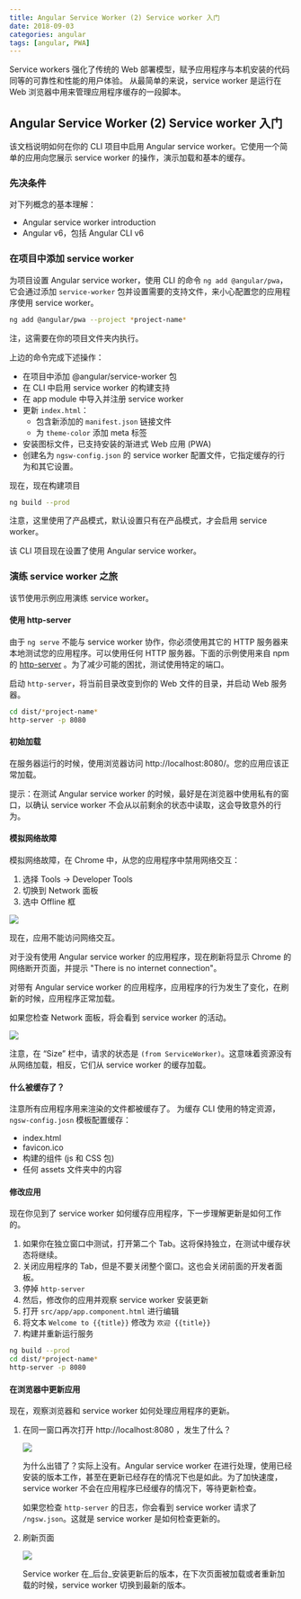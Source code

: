 ```yaml
---
title: Angular Service Worker (2) Service worker 入门 
date: 2018-09-03
categories: angular
tags: [angular, PWA]
---
```

Service workers 强化了传统的 Web 部署模型，赋予应用程序与本机安装的代码同等的可靠性和性能的用户体验。
从最简单的来说，service worker 是运行在 Web 浏览器中用来管理应用程序缓存的一段脚本。
<!-- more -->

## Angular Service Worker (2) Service worker 入门 

该文档说明如何在你的 CLI 项目中启用 Angular service worker。它使用一个简单的应用向您展示 service worker 的操作，演示加载和基本的缓存。

### 先决条件

对下列概念的基本理解：

* Angular service worker introduction
* Angular v6，包括 Angular CLI v6

### 在项目中添加 service worker

为项目设置 Angular service worker，使用 CLI 的命令 `ng add @angular/pwa`，它会通过添加 `service-worker` 包并设置需要的支持文件，来小心配置您的应用程序使用 service worker。

```bash
ng add @angular/pwa --project *project-name*
```

注，这需要在你的项目文件夹内执行。

上边的命令完成下述操作：

* 在项目中添加 @angular/service-worker 包
* 在 CLI 中启用 service worker 的构建支持
* 在 app module 中导入并注册 service worker
* 更新 `index.html`：
  * 包含新添加的 `manifest.json` 链接文件
  * 为 `theme-color` 添加 meta 标签
* 安装图标文件，已支持安装的渐进式 Web 应用 (PWA)
* 创建名为 `ngsw-config.json` 的 service worker 配置文件，它指定缓存的行为和其它设置。

现在，现在构建项目

```bash
ng build --prod
```

注意，这里使用了产品模式，默认设置只有在产品模式，才会启用 service  worker。

该 CLI 项目现在设置了使用 Angular service worker。

### 演练 service worker 之旅

该节使用示例应用演练 service worker。

#### 使用 http-server

由于 `ng serve` 不能与 service worker 协作，你必须使用其它的 HTTP 服务器来本地测试您的应用程序。可以使用任何 HTTP 服务器。下面的示例使用来自 npm 的 [http-server](https://www.npmjs.com/package/http-server) 。为了减少可能的困扰，测试使用特定的端口。

启动 `http-server`，将当前目录改变到你的 Web 文件的目录，并启动 Web 服务器。

```bash
cd dist/*project-name*
http-server -p 8080
```

#### 初始加载

在服务器运行的时候，使用浏览器访问  http://localhost:8080/。您的应用应该正常加载。

提示：在测试 Angular service worker 的时候，最好是在浏览器中使用私有的窗口，以确认 service worker 不会从以前剩余的状态中读取，这会导致意外的行为。

#### 模拟网络故障

模拟网络故障，在 Chrome 中，从您的应用程序中禁用网络交互：

1. 选择 Tools -> Developer Tools
2. 切换到 Network 面板
3. 选中 Offline 框

![](https://angular.io/generated/images/guide/service-worker/offline-checkbox.png)

现在，应用不能访问网络交互。

对于没有使用 Angular service worker 的应用程序，现在刷新将显示 Chrome 的网络断开页面，并提示 "There is no internet connection"。

对带有 Angular service worker 的应用程序，应用程序的行为发生了变化，在刷新的时候，应用程序正常加载。

如果您检查 Network 面板，将会看到 service  worker 的活动。

![](https://angular.io/generated/images/guide/service-worker/sw-active.png)

注意，在 “Size” 栏中，请求的状态是 `(from ServiceWorker)`。这意味着资源没有从网络加载，相反，它们从 service worker 的缓存加载。

#### 什么被缓存了？

注意所有应用程序用来渲染的文件都被缓存了。 为缓存 CLI 使用的特定资源，`ngsw-config.josn` 模板配置缓存：

* index.html
* favicon.ico
* 构建的组件 (js 和 CSS 包)
* 任何 assets 文件夹中的内容

#### 修改应用

现在你见到了 service worker 如何缓存应用程序，下一步理解更新是如何工作的。

1. 如果你在独立窗口中测试，打开第二个 Tab。这将保持独立，在测试中缓存状态将继续。
2. 关闭应用程序的 Tab，但是不要关闭整个窗口。这也会关闭前面的开发者面板。
3. 停掉 `http-server`
4. 然后，修改你的应用并观察 service  worker 安装更新
5. 打开 `src/app/app.component.html` 进行编辑
6. 将文本 `Welcome to {{title}}` 修改为 `欢迎 {{title}}`
7. 构建并重新运行服务

```bash
ng build --prod
cd dist/*project-name*
http-server -p 8080
```

#### 在浏览器中更新应用

现在，观察浏览器和 service worker 如何处理应用程序的更新。

1. 在同一窗口再次打开 http://localhost:8080 ，发生了什么？

   ![](https://angular.io/generated/images/guide/service-worker/welcome-msg-en.png)

   为什么出错了？实际上没有。Angular service worker  在进行处理，使用已经安装的版本工作，甚至在更新已经存在的情况下也是如此。为了加快速度，service worker 不会在应用程序已经缓存的情况下，等待更新检查。

   如果您检查 `http-server` 的日志，你会看到 service worker 请求了 `/ngsw.json`。这就是 service worker 是如何检查更新的。

2. 刷新页面

   ![](https://angular.io/generated/images/guide/service-worker/welcome-msg-fr.png)

   Service worker 在_后台_安装更新后的版本，在下次页面被加载或者重新加载的时候，service worker 切换到最新的版本。

